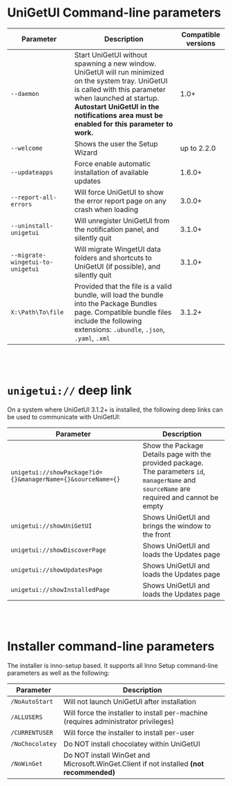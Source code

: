 # UniGetUI Command-line parameters

| Parameter                                           | Description | Compatible versions |
| --------------------------------------------------- | ---------- | ------- |
| `--daemon` | Start UniGetUI without spawning a new window. UniGetUI will run minimized on the system tray. UniGetUI is called with this parameter when launched at startup. **Autostart UniGetUI in the notifications area must be enabled for this parameter to work.** | 1.0+ |
| `--welcome` | Shows the user the Setup Wizard | up to 2.2.0 |
| `--updateapps` | Force enable automatic installation of available updates | 1.6.0+ |
| `--report-all-errors` | Will force UniGetUI to show the error report page on any crash when loading | 3.0.0+ |
| `--uninstall-unigetui` | Will unregister UniGetUI from the notification panel, and silently quit | 3.1.0+ |
| `--migrate-wingetui-to-unigetui` | Will migrate WingetUI data folders and shortcuts to UniGetUI (if possible), and silently quit | 3.1.0+ |
| `X:\Path\To\file` | Provided that the file is a valid bundle, will load the bundle into the Package Bundles page. Compatible bundle files include the following extensions: `.ubundle`, `.json`, `.yaml`, `.xml` | 3.1.2+ |

<br><br>
# `unigetui://` deep link
On a system where UniGetUI 3.1.2+ is installed, the following deep links can be used to communicate with UniGetUI:

| Parameter                                           | Description |
| --------------------------------------------------- | ---------- |
| `unigetui://showPackage?id={}&managerName={}&sourceName={}` | Show the Package Details page with the provided package. <br>The parameters `id`, `managerName` and `sourceName` are<br> required and cannot be empty |
| `unigetui://showUniGetUI` | Shows UniGetUI and brings the window to the front |
| `unigetui://showDiscoverPage` | Shows UniGetUI and loads the Updates page | 
| `unigetui://showUpdatesPage` | Shows UniGetUI and loads the Updates page | 
| `unigetui://showInstalledPage` | Shows UniGetUI and loads the Updates page | 

<br><br>

# Installer command-line parameters 
The installer is inno-setup based. It supports all Inno Setup command-line parameters as well as the following:

| Parameter                                           | Description |
| --------------------------------------------------- | ---------- |
| `/NoAutoStart` | Will not launch UniGetUI after installation |
| `/ALLUSERS` | Will force the installer to install per-machine (requires administrator privileges) |
| `/CURRENTUSER` | Will force the installer to install per-user | 
| `/NoChocolatey` | Do NOT install chocolatey within UniGetUI | 
| `/NoWinGet` | Do NOT install WinGet and Microsoft.WinGet.Client if not installed **(not recommended)** | 
